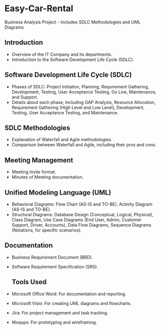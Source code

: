 # Easy-Car-Rental
Business Analysis Project - Includes SDLC Methodologies and UML Diagrams


## Introduction
- Overview of the IT Company and its departments.
- Introduction to the Software Development Life Cycle (SDLC).

## Software Development Life Cycle (SDLC)
- Phases of SDLC: Project Initiation, Planning, Requirement Gathering, Development, Testing, User Acceptance Testing, Go Live, Maintenance, and Support.
- Details about each phase, including GAP Analysis, Resource Allocation, Requirement Gathering (High Level and Low Level), Development, Testing, User Acceptance Testing, and Maintenance.

## SDLC Methodologies
- Explanation of Waterfall and Agile methodologies.
- Comparison between Waterfall and Agile, including their pros and cons.

## Meeting Management
- Meeting Invite format.
- Minutes of Meeting documentation.

## Unified Modeling Language (UML)
- Behavioral Diagrams: Flow Chart (AS-IS and TO-BE), Activity Diagram (AS-IS and TO-BE).
- Structural Diagrams: Database Design (Conceptual, Logical, Physical), Class Diagram, Use Case Diagrams (End User, Admin, Customer Support, Driver, Accounts), Data Flow Diagrams, Sequence Diagrams (Notations, for specific scenarios).

## Documentation
- Business Requirement Document (BRD).
- Software Requirement Specification (SRS).

  ## Tools Used
- Microsoft Office Word: For documentation and reporting.
- Microsoft Visio: For creating UML diagrams and flowcharts.
- Jira: For project management and task tracking.
- Moqups: For prototyping and wireframing.
